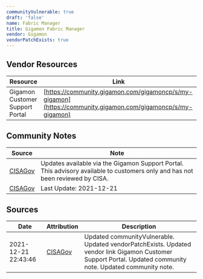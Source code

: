 ```yaml
---
communityVulnerable: true
draft: 'false'
name: Fabric Manager
title: Gigamon Fabric Manager
vendor: Gigamon
vendorPatchExists: true
---
```


## Vendor Resources
| Resource | Link |
| --- | --- |
| Gigamon Customer Support Portal | [https://community.gigamon.com/gigamoncp/s/my-gigamon](https://community.gigamon.com/gigamoncp/s/my-gigamon) |


## Community Notes
| Source | Note |
| --- | --- |
| [CISAGov](https://raw.githubusercontent.com/cisagov/log4j-affected-db/develop/README.md) | Updates available via the Gigamon Support Portal. This advisory available to customers only and has not been reviewed by CISA. |
| [CISAGov](https://raw.githubusercontent.com/cisagov/log4j-affected-db/develop/README.md) | Last Update: 2021-12-21 |

## Sources
| Date | Attribution | Description |
| --- | --- | --- |
| 2021-12-21 22:43:46 | [CISAGov](https://raw.githubusercontent.com/cisagov/log4j-affected-db/develop/README.md) | Updated communityVulnerable. Updated vendorPatchExists. Updated vendor link Gigamon Customer Support Portal. Updated community note. Updated community note.  |

